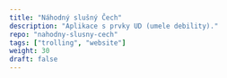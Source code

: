 ```yaml
---
title: "Náhodný slušný Čech"
description: "Aplikace s prvky UD (umele debility)."
repo: "nahodny-slusny-cech"
tags: ["trolling", "website"]
weight: 30
draft: false
---
```


